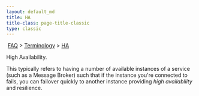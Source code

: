 ```yaml
---
layout: default_md
title: HA 
title-class: page-title-classic
type: classic
---
```


 [FAQ](faq) > [Terminology](terminology) > [HA](ha)


High Availability.

This typically refers to having a number of available instances of a service (such as a Message Broker) such that if the instance you're connected to fails, you can failover quickly to another instance providing _high availabliity_ and resilience.

